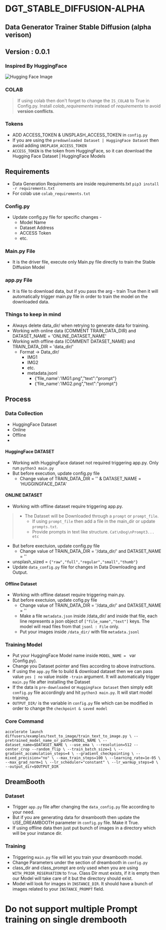 # DGT_STABLE_DIFFUSION-ALPHA
## Data Generator Trainer Stable Diffusion (alpha verison)
## Version : 0.0.1

### Inspired By HuggingFace
![Hugging Face Image](https://huggingface.co/front/assets/homepage/hugs-mobile.svg)

### COLAB
> If using colab then don't forget to change the `IS_COLAB` to True in Config.py.
> Install *colab_requirements* instead of *requirements* to avoid
> **version conflicts**.
### Tokens
- ADD ACCESS_TOKEN & UNSPLASH_ACCESS_TOKEN in `config.py`
- If you are using the `predownloaded Dataset | HuggingFace Dataset` then avoid adding `UNSPLASH_ACCESS_TOKEN`
- `ACCESS_TOKEN` is the token from HuggingFace, so it can download the Hugging Face Dataset | HuggingFace Models

## Requirements
- Data Generation Requirements are inside requirements.txt `pip3 install -r requirements.txt`
- For colab use `colab_requirements.txt`
### Config.py
- Update config.py file for specific changes - 
    - Model Name
    - Dataset Address
    - ACCESS Token
    - etc.
    
### Main.py File
- It is the driver file, execute only Main.py file directly to train the Stable Diffusion Model

### app.py File
- It is file to download data, but if you pass the arg - train True then it will automatically trigger main.py file in order to train the model on the downloaded data.

### Things to keep in mind
- Always delete data_dir/ when retrying to generate data for training.
- Working with online data (COMMENT TRAIN_DATA_DIR) and DATASET_NAME = 'ONLINE_DATASET_NAME'
- Working with offline data (COMMENT DATASET_NAME) and TRAIN_DATA_DIR = 'data_dir/'
    - Format -> Data_dir/
        - IMG1
        - IMG2
        - etc.
        - metadata.jsonl
            - {'file_name':'IMG1.png","text":"prompt"}
            - {'file_name':'IMG2.png","text":"prompt"}
            
## Process
### Data Collection
- HuggingFace Dataset
- Online
- Offline
- 
#### HuggingFace DATASET
- Working with HuggingFace dataset not required triggering app.py. Only run `python3 main.py`
- But before execution, update config.py file
    - Change value of TRAIN_DATA_DIR = '' & DATASET_NAME = 'HUGGINGFACE_DATA'

#### ONLINE DATASET
- Working with offline dataset require triggering app.py.
>- The Dataset will be Downloaded through a `prompt` or `prompt_file`.
>   - If using `prompt_file` then add a file in the main_dir or update `prompts.txt`.
>   - Provide prompts in text like structure. `Cat\nDog\nPrompt3... etc` 
- But before exectuion, update config.py file
    - Change value of TRAIN_DATA_DIR = '/data_dir/' and DATASET_NAME = ''
- unsplash_sized = `{"raw","full","regular","small","thumb"}`
- Update `data_config.py` file for changes in Data Downloading and Output.

#### Offline Dataset
- Working with offline dataset require triggering main.py.
- But before exectuion, update cofig.py file
    - Change value of TRAIN_DATA_DIR = '/data_dir/' and DATASET_NAME = ''
    - Make a file `metadata.json` inside /data_dir/ and inside that file, each line represents a json object of `["file_name","text"]` keys. The model will read files from that `jsonl : File` only.
    - Put your images inside `/data_dir/` with file `metadata.jsonl`

### Training Model
- Put your HuggingFace Model name inside `MODEL_NAME = ` var (Config.py).
- Change you Dataset pointer and files according to above instructions.
- If using the `app.py` file to build & download dataset then we can pass value `yes | no` value inside `-train` argument. It will automatically trigger `main.py` file after installing the Dataset
- If the data is `pre-downloaded` or `HuggingFace Dataset` then simply edit `config.py` file accordingly and hit `python3 main.py`. It will start model training.
- `OUTPUT_DIR/` is the variable in `config.py` file which can be modified in order to change the `checkpoint & saved model` 

### Core Command
`accelerate launch diffusers/examples/text_to_image/train_text_to_image.py \
          --pretrained_model_name_or_path=$MODEL_NAME \
          --dataset_name=$DATASET_NAME \
          --use_ema \
          --resolution=512 --center_crop --random_flip \
          --train_batch_size=1 \
          --gradient_accumulation_steps=4 \
          --gradient_checkpointing \
          --mixed_precision="no" \
          --max_train_steps=100 \
          --learning_rate=1e-05 \
          --max_grad_norm=1 \
          --lr_scheduler="constant" \
          --lr_warmup_steps=0 \
          --output_dir=$OUTPUT_DIR`

## DreamBooth
### Dataset
- Trigger `app.py` file after changing the `data_config.py` file according to your need.
- But if you are generating data for dreambooth then update the USE_DREAMBOOTH parameter in `config.py` file. Make it True.
- If using offline data then just put bunch of images in a directory which will be your instance dir.

### Training
- Triggering `main.py` file will let you train your dreambooth model.
- Change Parameters under the section of dreambooth in `config.py`
- class_dir and class_prompt are only used when you are using `WITH_PRIOR_RESERVATION` to `True`. Class Dir must exists, if it is empty then our Model will take care of it but the directory should exist.
- Model will look for images in `INSTANCE_DIR`. It should have a bunch of images related to your `INSTANCE_PROMPT` field.


# Do not support multiple Prompt training on single drembooth
